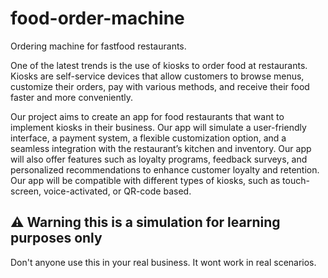 # food-order-machine
Ordering machine for fastfood restaurants.

One of the latest trends is the use of kiosks to order food at restaurants. Kiosks are self-service devices that allow customers to browse menus, customize their orders, pay with various methods, and receive their food faster and more conveniently. 

Our project aims to create an app for food restaurants that want to implement kiosks in their business. Our app will simulate a user-friendly interface, a payment system, a flexible customization option, and a seamless integration with the restaurant’s kitchen and inventory. Our app will also offer features such as loyalty programs, feedback surveys, and personalized recommendations to enhance customer loyalty and retention. Our app will be compatible with different types of kiosks, such as touch-screen, voice-activated, or QR-code based.

## ⚠ Warning this is a simulation for learning purposes only

Don't anyone use this in your real business. It wont work in real scenarios. 
